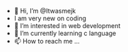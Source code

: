 - 👋 Hi, I’m @Itwasmejk
- I am very new on coding
- 👀 I’m interested in web development
- 🌱 I’m currently learning c language
- 📫 How to reach me ...

<!---
Itwasmejk/Itwasmejk is a ✨ special ✨ repository because its `README.md` (this file) appears on your GitHub profile.
You can click the Preview link to take a look at your changes.
--->

